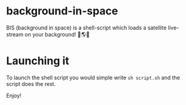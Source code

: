 # background-in-space
BIS (background in space) is a shell-script which loads a satellite live-stream on your background! 🌌🌎🌌

# Launching it
To launch the shell script you would simple write `sh script.sh` and the script does the rest.

Enjoy!
